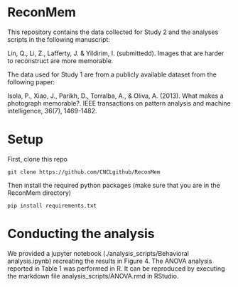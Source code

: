 # ReconMem

This repository contains the data collected for Study 2 and the analyses scripts in the following manuscript:

Lin, Q., Li, Z., Lafferty, J. & Yildirim, I. (submittedd). Images that are harder to reconstruct are more memorable. 

The data used for Study 1 are from a publicly available dataset from the following paper:

Isola, P., Xiao, J., Parikh, D., Torralba, A., & Oliva, A. (2013). What makes a photograph memorable?. IEEE transactions on pattern analysis and machine intelligence, 36(7), 1469-1482.

# Setup
First, clone this repo

```
git clone https://github.com/CNCLgithub/ReconMem
```

Then install the required python packages (make sure that you are in the ReconMem directory)

```
pip install requirements.txt
```

# Conducting the analysis

We provided a jupyter notebook (./analysis_scripts/Behavioral analysis.ipynb) recreating the results in Figure 4.  The ANOVA analysis reported in Table 1 was performed in R. It can be reproduced by executing the markdown file analysis_scripts/ANOVA.rmd in RStudio.

